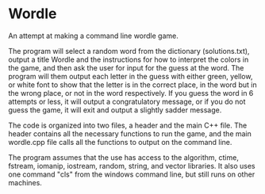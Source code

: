 # Wordle

An attempt at making a command line wordle game.

The program will select a random word from the dictionary (solutions.txt), output a title Wordle and the instructions for how to interpret the colors in the game, and then ask the user for input for the guess at the word. The program will them output each letter in the guess with either green, yellow, or white font to show that the letter is in the correct place, in the word but in the wrong place, or not in the word respectively. If you guess the word in 6 attempts or less, it will output a congratulatory message, or if you do not guess the game, it will exit and output a slightly sadder message.

The code is organized into two files, a header and the main C++ file. The header contains all the necessary functions to run the game, and the main wordle.cpp file calls all the functions to output on the command line.

The program assumes that the use has access to the algorithm, 
ctime, fstream, iomanip, iostream, random, string, and vector libraries. It also uses one command "cls" from the windows command line, but still runs on other machines.